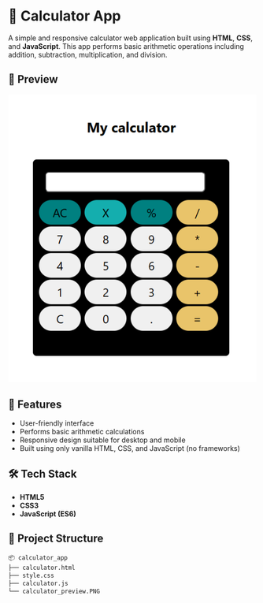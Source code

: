 # 🧮 Calculator App

A simple and responsive calculator web application built using **HTML**, **CSS**, and **JavaScript**. This app performs basic arithmetic operations including addition, subtraction, multiplication, and division.

## 📸 Preview

![Calculator Screenshot](calculator_preview.PNG)

## 🚀 Features

- User-friendly interface
- Performs basic arithmetic calculations
- Responsive design suitable for desktop and mobile
- Built using only vanilla HTML, CSS, and JavaScript (no frameworks)

## 🛠️ Tech Stack

- **HTML5**
- **CSS3**
- **JavaScript (ES6)**

## 📁 Project Structure

```plaintext
📦 calculator_app
├── calculator.html
├── style.css
├── calculator.js
└── calculator_preview.PNG
